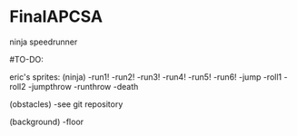 # FinalAPCSA
ninja speedrunner

#TO-DO:

eric's sprites:
(ninja)
-run1!
-run2!
-run3!
-run4!
-run5!
-run6!
-jump
-roll1
-roll2
-jumpthrow
-runthrow
-death

(obstacles)
-see git repository

(background)
-floor
